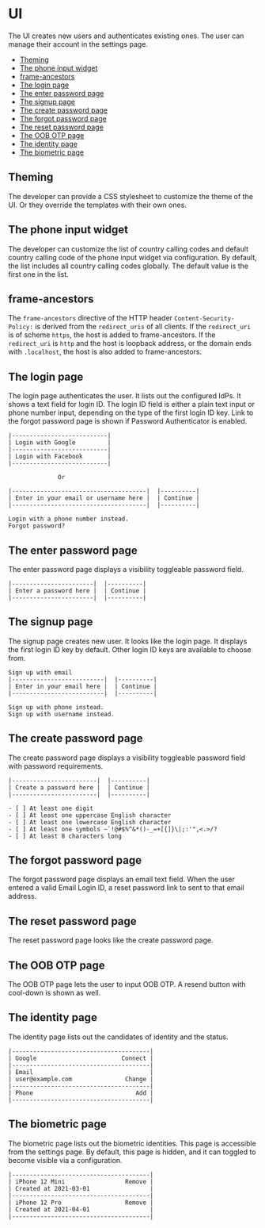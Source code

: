 # UI

The UI creates new users and authenticates existing ones. The user can manage their account in the settings page.

  * [Theming](#theming)
  * [The phone input widget](#the-phone-input-widget)
  * [frame-ancestors](#frame-ancestors)
  * [The login page](#the-login-page)
  * [The enter password page](#the-enter-password-page)
  * [The signup page](#the-signup-page)
  * [The create password page](#the-create-password-page)
  * [The forgot password page](#the-forgot-password-page)
  * [The reset password page](#the-reset-password-page)
  * [The OOB OTP page](#the-oob-otp-page)
  * [The identity page](#the-identity-page)
  * [The biometric page](#the-biometric-page)

## Theming

The developer can provide a CSS stylesheet to customize the theme of the UI. Or they override the templates with their own ones.

## The phone input widget

The developer can customize the list of country calling codes and default country calling code of the phone input widget via configuration. By default, the list includes all country calling codes globally. The default value is the first one in the list.

## frame-ancestors

The `frame-ancestors` directive of the HTTP header `Content-Security-Policy:` is derived from the `redirect_uris` of all clients. If the `redirect_uri` is of scheme `https`, the host is added to frame-ancestors. If the `redirect_uri` is `http` and the host is loopback address, or the domain ends with `.localhost`, the host is also added to frame-ancestors.

## The login page

The login page authenticates the user. It lists out the configured IdPs. It shows a text field for login ID. The login ID field is either a plain text input or phone number input, depending on the type of the first login ID key. Link to the forgot password page is shown if Password Authenticator is enabled.

```
|---------------------------|
| Login with Google         |
|---------------------------|
| Login with Facebook       |
|---------------------------|

              Or

|--------------------------------------|  |----------|
| Enter in your email or username here |  | Continue |
|--------------------------------------|  |----------|

Login with a phone number instead.
Forgot password?
```

## The enter password page

The enter password page displays a visibility toggleable password field.

```
|-----------------------|  |----------|
| Enter a password here |  | Continue |
|-----------------------|  |----------|
```

## The signup page

The signup page creates new user. It looks like the login page. It displays the first login ID key by default. Other login ID keys are available to choose from.

```
Sign up with email
|--------------------------|  |----------|
| Enter in your email here |  | Continue |
|--------------------------|  |----------|

Sign up with phone instead.
Sign up with username instead.
```

## The create password page

The create password page displays a visibility toggleable password field with password requirements.

```
|------------------------|  |----------|
| Create a password here |  | Continue |
|------------------------|  |----------|

- [ ] At least one digit
- [ ] At least one uppercase English character
- [ ] At least one lowercase English character
- [ ] At least one symbols ~`!@#$%^&*()-_=+[{]}\|;:'",<.>/?
- [ ] At least 8 characters long
```

## The forgot password page

The forgot password page displays an email text field. When the user entered a valid Email Login ID, a reset password link to sent to that email address.

## The reset password page

The reset password page looks like the create password page.

## The OOB OTP page

The OOB OTP page lets the user to input OOB OTP. A resend button with cool-down is shown as well.

## The identity page

The identity page lists out the candidates of identity and the status.

```
|---------------------------------------|
| Google                        Connect |
|---------------------------------------|
| Email                                 |
| user@example.com               Change |
|---------------------------------------|
| Phone                             Add |
|---------------------------------------|
```

## The biometric page

The biometric page lists out the biometric identities.
This page is accessible from the settings page.
By default, this page is hidden, and it can toggled to become visible via a configuration.

```
|---------------------------------------|
| iPhone 12 Mini                 Remove |
| Created at 2021-03-01                 |
|---------------------------------------|
| iPhone 12 Pro                  Remove |
| Created at 2021-04-01                 |
|---------------------------------------|
```
